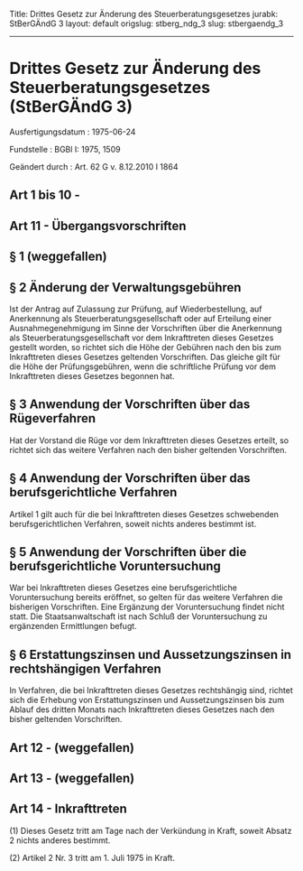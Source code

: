 Title: Drittes Gesetz zur Änderung des Steuerberatungsgesetzes
jurabk: StBerGÄndG 3
layout: default
origslug: stberg_ndg_3
slug: stbergaendg_3

---

# Drittes Gesetz zur Änderung des Steuerberatungsgesetzes (StBerGÄndG 3)

Ausfertigungsdatum
:   1975-06-24

Fundstelle
:   BGBl I: 1975, 1509

Geändert durch
:   Art. 62 G v. 8.12.2010 I 1864



## Art 1 bis 10 -



## Art 11 - Übergangsvorschriften



## § 1 (weggefallen)



## § 2 Änderung der Verwaltungsgebühren

Ist der Antrag auf Zulassung zur Prüfung, auf Wiederbestellung, auf
Anerkennung als Steuerberatungsgesellschaft oder auf Erteilung einer
Ausnahmegenehmigung im Sinne der Vorschriften über die Anerkennung als
Steuerberatungsgesellschaft vor dem Inkrafttreten dieses Gesetzes
gestellt worden, so richtet sich die Höhe der Gebühren nach den bis
zum Inkrafttreten dieses Gesetzes geltenden Vorschriften. Das gleiche
gilt für die Höhe der Prüfungsgebühren, wenn die schriftliche Prüfung
vor dem Inkrafttreten dieses Gesetzes begonnen hat.


## § 3 Anwendung der Vorschriften über das Rügeverfahren

Hat der Vorstand die Rüge vor dem Inkrafttreten dieses Gesetzes
erteilt, so richtet sich das weitere Verfahren nach den bisher
geltenden Vorschriften.


## § 4 Anwendung der Vorschriften über das berufsgerichtliche Verfahren

Artikel 1 gilt auch für die bei Inkrafttreten dieses Gesetzes
schwebenden berufsgerichtlichen Verfahren, soweit nichts anderes
bestimmt ist.


## § 5 Anwendung der Vorschriften über die berufsgerichtliche Voruntersuchung

War bei Inkrafttreten dieses Gesetzes eine berufsgerichtliche
Voruntersuchung bereits eröffnet, so gelten für das weitere Verfahren
die bisherigen Vorschriften. Eine Ergänzung der Voruntersuchung findet
nicht statt. Die Staatsanwaltschaft ist nach Schluß der
Voruntersuchung zu ergänzenden Ermittlungen befugt.


## § 6 Erstattungszinsen und Aussetzungszinsen in rechtshängigen Verfahren

In Verfahren, die bei Inkrafttreten dieses Gesetzes rechtshängig sind,
richtet sich die Erhebung von Erstattungszinsen und Aussetzungszinsen
bis zum Ablauf des dritten Monats nach Inkrafttreten dieses Gesetzes
nach den bisher geltenden Vorschriften.


## Art 12 - (weggefallen)



## Art 13 - (weggefallen)



## Art 14 - Inkrafttreten

(1) Dieses Gesetz tritt am Tage nach der Verkündung in Kraft, soweit
Absatz 2 nichts anderes bestimmt.

(2) Artikel 2 Nr. 3 tritt am 1. Juli 1975 in Kraft.

